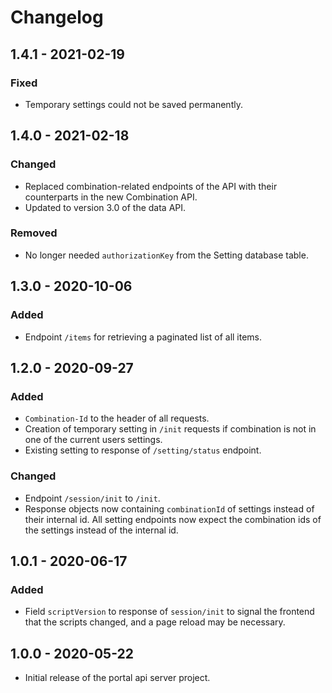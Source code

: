 # Changelog

## 1.4.1 - 2021-02-19

### Fixed

- Temporary settings could not be saved permanently.

## 1.4.0 - 2021-02-18

### Changed

- Replaced combination-related endpoints of the API with their counterparts in the new Combination API.
- Updated to version 3.0 of the data API.

### Removed

- No longer needed `authorizationKey` from the Setting database table.

## 1.3.0 - 2020-10-06

### Added

- Endpoint `/items` for retrieving a paginated list of all items.

## 1.2.0 - 2020-09-27

### Added

- `Combination-Id` to the header of all requests.
- Creation of temporary setting in `/init` requests if combination is not in one of the current users settings.
- Existing setting to response of `/setting/status` endpoint.

### Changed

- Endpoint `/session/init` to `/init`.
- Response objects now containing `combinationId` of settings instead of their internal id. All setting endpoints now
  expect the combination ids of the settings instead of the internal id.

## 1.0.1 - 2020-06-17

### Added

- Field `scriptVersion` to response of `session/init` to signal the frontend that the scripts changed, and a page reload
  may be necessary.

## 1.0.0 - 2020-05-22

- Initial release of the portal api server project.
